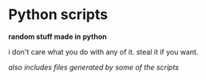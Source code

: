 # Python scripts
**random stuff made in python**

i don't care what you do with any of it.
steal it if you want.

*also includes files generated by some of the scripts*
